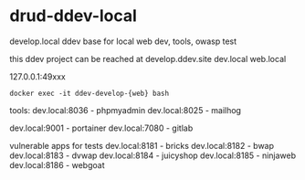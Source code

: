 # drud-ddev-local
develop.local ddev base for local web dev, tools, owasp test


this ddev project can be reached at
develop.ddev.site
dev.local
web.local

127.0.0.1:49xxx

```shell
docker exec -it ddev-develop-{web} bash
```

tools:
dev.local:8036 - phpmyadmin
dev.local:8025 - mailhog

dev.local:9001 - portainer
dev.local:7080 - gitlab

vulnerable apps for tests
dev.local:8181 - bricks
dev.local:8182 - bwap
dev.local:8183 - dvwap
dev.local:8184 - juicyshop
dev.local:8185 - ninjaweb
dev.local:8186 - webgoat

